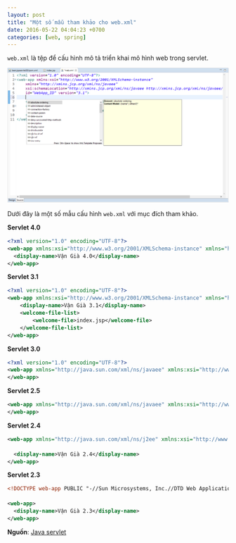 ```yaml
---
layout: post
title: "Một số mẫu tham khảo cho web.xml"
date: 2016-05-22 04:04:23 +0700
categories: [web, spring]
---
```


`web.xml` là tệp để cấu hình mô tả triển khai mô hình web trong servlet.

![web.xml](/static/img/posts/web.xml-jsp-servlet.png)

Dưới đây là một số mẫu cấu hình `web.xml` với mục đích tham khảo.

**Servlet 4.0**<br/>

```xml
<?xml version="1.0" encoding="UTF-8"?>
<web-app xmlns:xsi="http://www.w3.org/2001/XMLSchema-instance" xmlns="http://xmlns.jcp.org/xml/ns/javaee" xsi:schemaLocation="http://xmlns.jcp.org/xml/ns/javaee http://xmlns.jcp.org/xml/ns/javaee/web-app_4_0.xsd" id="WebApp_ID" version="4.0">
  <display-name>Vận Già 4.0</display-name>
</web-app>
```

**Servlet 3.1**<br/>

```xml
<?xml version="1.0" encoding="UTF-8"?>
<web-app xmlns:xsi="http://www.w3.org/2001/XMLSchema-instance" xmlns="http://xmlns.jcp.org/xml/ns/javaee" xsi:schemaLocation="http://xmlns.jcp.org/xml/ns/javaee http://xmlns.jcp.org/xml/ns/javaee/web-app_3_1.xsd" id="WebApp_ID" version="3.1">
	<display-name>Vận Già 3.1</display-name>
	<welcome-file-list>
		<welcome-file>index.jsp</welcome-file>
	</welcome-file-list>
</web-app>
```

**Servlet 3.0**<br/>

```xml
<?xml version="1.0" encoding="UTF-8"?>
<web-app xmlns="http://java.sun.com/xml/ns/javaee" xmlns:xsi="http://www.w3.org/2001/XMLSchema-instance" xsi:schemaLocation="http://java.sun.com/xml/ns/javaee http://java.sun.com/xml/ns/javaee/web-app_3_0.xsd" version="3.0">
</web-app>
```

**Servlet 2.5**<br/>

```xml
<web-app xmlns="http://java.sun.com/xml/ns/javaee" xmlns:xsi="http://www.w3.org/2001/XMLSchema-instance" xsi:schemaLocation="http://java.sun.com/xml/ns/javaee http://java.sun.com/xml/ns/javaee/web-app_2_5.xsd" version="2.5">
</web-app>
```

**Servlet 2.4**<br/>

```xml
<web-app xmlns="http://java.sun.com/xml/ns/j2ee" xmlns:xsi="http://www.w3.org/2001/XMLSchema-instance" xsi:schemaLocation="http://java.sun.com/xml/ns/j2ee http://java.sun.com/xml/ns/j2ee/web-app_2_4.xsd" version="2.4">

  <display-name>Vận Già 2.4</display-name>
</web-app>
```

**Servlet 2.3**<br/>

```xml
<!DOCTYPE web-app PUBLIC "-//Sun Microsystems, Inc.//DTD Web Application 2.3//EN" "http://java.sun.com/dtd/web-app_2_3.dtd" >

<web-app>
  <display-name>Vận Già 2.3</display-name>
</web-app>
```

**Nguồn**: [Java servlet](https://en.wikipedia.org/wiki/Java_servlet)
